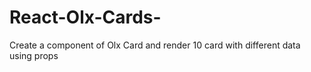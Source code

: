 # React-Olx-Cards-
Create a component of Olx Card and render 10 card with different data using props
